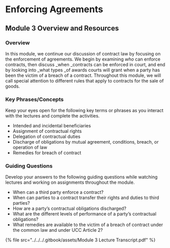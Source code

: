 # Enforcing Agreements

## Module 3 Overview and Resources

### Overview

In this module, we continue our discussion of contract law by focusing on the enforcement of agreements. We begin by examining _who_ can enforce contracts, then discuss _when _contracts can be enforced in court, and end by looking into _what types _of awards courts will grant when a party has been the victim of a breach of a contract. Throughout this module, we will call special attention to different rules that apply to contracts for the sale of goods.

### Key Phrases/Concepts

Keep your eyes open for the following key terms or phrases as you interact with the lectures and complete the activities.

* Intended and incidental beneficiaries
* Assignment of contractual rights
* Delegation of contractual duties
* Discharge of obligations by mutual agreement, conditions, breach, or operation of law
* Remedies for breach of contract

### Guiding Questions

Develop your answers to the following guiding questions while watching lectures and working on assignments throughout the module.

* When can a third party enforce a contract?
* When can parties to a contract transfer their rights and duties to third parties?
* How are a party’s contractual obligations discharged?
* What are the different levels of performance of a party’s contractual obligations?
* What remedies are available to the victim of a breach of contract under the common law and under UCC Article 2?

{% file src="../../../.gitbook/assets/Module 3 Lecture Transcript.pdf" %}

##
